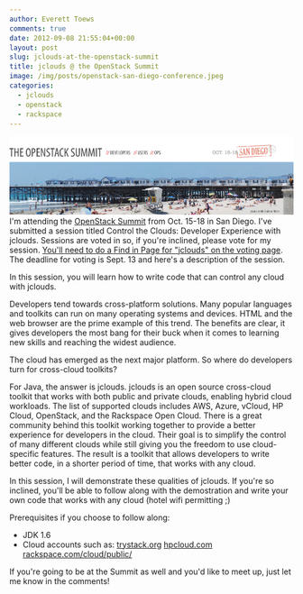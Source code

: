 ```yaml
---
author: Everett Toews
comments: true
date: 2012-09-08 21:55:04+00:00
layout: post
slug: jclouds-at-the-openstack-summit
title: jclouds @ the OpenStack Summit
image: /img/posts/openstack-san-diego-conference.jpeg
categories:
  - jclouds
  - openstack
  - rackspace
---
```


<img class="img-right" src="/img/posts/openstack-san-diego-conference.jpeg"/>I'm attending the [OpenStack Summit](https://www.openstack.org/summit/san-diego-2012) from Oct. 15-18 in San Diego. I've submitted a session titled Control the Clouds: Developer Experience with jclouds. Sessions are voted in so, if you're inclined, please vote for my session. [You'll need to do a Find in Page for "jclouds" on the voting page](https://www.openstack.org/summit/san-diego-2012/vote-for-speakers/). The deadline for voting is Sept. 13 and here's a description of the session.

<!--more-->

In this session, you will learn how to write code that can control any cloud with jclouds.

Developers tend towards cross-platform solutions. Many popular languages and toolkits can run on many operating systems and devices. HTML and the web browser are the prime example of this trend. The benefits are clear, it gives developers the most bang for their buck when it comes to learning new skills and reaching the widest audience.

The cloud has emerged as the next major platform. So where do developers turn for cross-cloud toolkits?

For Java, the answer is jclouds. jclouds is an open source cross-cloud toolkit that works with both public and private clouds, enabling hybrid cloud workloads. The list of supported clouds includes AWS, Azure, vCloud, HP Cloud, OpenStack, and the Rackspace Open Cloud. There is a great community behind this toolkit working together to provide a better experience for developers in the cloud. Their goal is to simplify the control of many different clouds while still giving you the freedom to use cloud-specific features. The result is a toolkit that allows developers to write better code, in a shorter period of time, that works with any cloud.

In this session, I will demonstrate these qualities of jclouds. If you're so inclined, you'll be able to follow along with the demostration and write your own code that works with any cloud (hotel wifi permitting ;)

Prerequisites if you choose to follow along:
* JDK 1.6
* Cloud accounts such as:
[trystack.org](http://trystack.org)
[hpcloud.com](http://hpcloud.com)
[rackspace.com/cloud/public/](http://rackspace.com/cloud/public/)

If you're going to be at the Summit as well and you'd like to meet up, just let me know in the comments!
